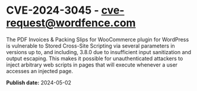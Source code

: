 # CVE-2024-3045 - cve-request@wordfence.com

The PDF Invoices & Packing Slips for WooCommerce plugin for WordPress is vulnerable to Stored Cross-Site Scripting via several parameters in versions up to, and including, 3.8.0 due to insufficient input sanitization and output escaping. This makes it possible for unauthenticated attackers to inject arbitrary web scripts in pages that will execute whenever a user accesses an injected page.

**Publish date:** 2024-05-02
